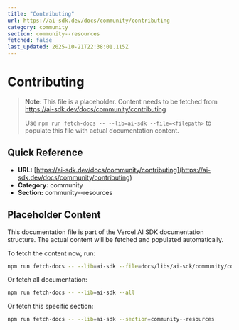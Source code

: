 ```yaml
---
title: "Contributing"
url: https://ai-sdk.dev/docs/community/contributing
category: community
section: community--resources
fetched: false
last_updated: 2025-10-21T22:38:01.115Z
---
```


# Contributing

> **Note:** This file is a placeholder. Content needs to be fetched from https://ai-sdk.dev/docs/community/contributing
>
> Use `npm run fetch-docs -- --lib=ai-sdk --file=<filepath>` to populate this file with actual documentation content.

## Quick Reference

- **URL:** [https://ai-sdk.dev/docs/community/contributing](https://ai-sdk.dev/docs/community/contributing)
- **Category:** community
- **Section:** community--resources

## Placeholder Content

This documentation file is part of the Vercel AI SDK documentation structure.
The actual content will be fetched and populated automatically.

To fetch the content now, run:

```bash
npm run fetch-docs -- --lib=ai-sdk --file=docs/libs/ai-sdk/community/contributing.md
```

Or fetch all documentation:

```bash
npm run fetch-docs -- --lib=ai-sdk --all
```

Or fetch this specific section:

```bash
npm run fetch-docs -- --lib=ai-sdk --section=community--resources
```
